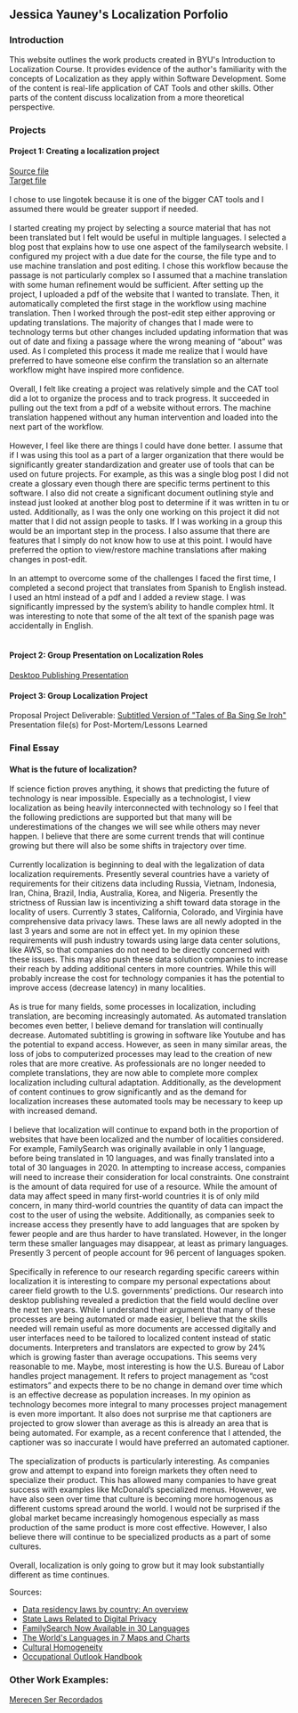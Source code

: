 ## Jessica Yauney's Localization Porfolio
### Introduction

This website outlines the work products created in BYU's Introduction to Localization Course. It provides evidence of the author's familiarity with the concepts of Localization as they apply within Software Development. Some of the content is real-life application of CAT Tools and other skills. Other parts of the content discuss localization from a more theoretical perspective.
 
### Projects
#### Project 1: Creating a localization project

[Source file](https://github.com/jessica-yauney/localization-portfolio/blob/main/Source%20File.html)<br/>
[Target file](https://github.com/jessica-yauney/localization-portfolio/blob/main/Target%20File.html)<br/><br/>
I chose to use lingotek because it is one of the bigger CAT tools and I assumed there would be greater support if needed.<br/><br/>
I started creating my project by selecting a source material that has not been translated but I felt would be useful in multiple languages. I selected a blog post that explains how to use one aspect of the familysearch website. I configured my project with a due date for the course, the file type and to use machine translation and post editing. I chose this workflow because the passage is not particularly complex so I assumed that a machine translation with some human refinement would be sufficient. After setting up the project, I uploaded a pdf of the website that I wanted to translate. Then, it automatically completed the first stage in the workflow using machine translation. Then I worked through the post-edit step either approving or updating translations. The majority of changes that I made were to technology terms but other changes included updating information that was out of date and fixing a passage where the wrong meaning of “about” was used. As I completed this process it made me realize that I would have preferred to have someone else confirm the translation so an alternate workflow might have inspired more confidence.<br/><br/>
Overall, I felt like creating a project was relatively simple and the CAT tool did a lot to organize the process and to track progress. It succeeded in pulling out the text from a pdf of a website without errors. The machine translation happened without any human intervention and loaded into the next part of the workflow.<br/><br/>
However, I feel like there are things I could have done better. I assume that if I was using this tool as a part of a larger organization that there would be significantly greater standardization and greater use of tools that can be used on future projects. For example, as this was a single blog post I did not create a glossary even though there are specific terms pertinent to this software. I also did not create a significant document outlining style and instead just looked at another blog post to determine if it was written in tu or usted. Additionally, as I was the only one working on this project it did not matter that I did not assign people to tasks. If I was working in a group this would be an important step in the process. I also assume that there are features that I simply do not know how to use at this point. I would have preferred the option to view/restore machine translations after making changes in post-edit.<br/><br/>
In an attempt to overcome some of the challenges I faced the first time, I completed a second project that translates from Spanish to English instead. I used an html instead of a pdf and I added a review stage. I was significantly impressed by the system’s ability to handle complex html. It was interesting to note that some of the alt text of the spanish page was accidentally in English.<br/><br/>

#### Project 2: Group Presentation on Localization Roles

[Desktop Publishing Presentation](https://docs.google.com/presentation/d/1pO0NHgwAmlsdD1Oz9nJ2z2vLAZTlAUVcNkvCr4XVVso/present)
<br/>
#### Project 3: Group Localization Project

Proposal
Project Deliverable:
[Subtitled Version of "Tales of Ba Sing Se Iroh"](https://youtu.be/J3zIjx7aJg0)<br/>
Presentation file(s) for Post-Mortem/Lessons Learned
### Final Essay
#### What is the future of localization?

If science fiction proves anything, it shows that predicting the future of technology is near impossible. Especially as a technologist, I view localization as being heavily interconnected with technology so I feel that the following predictions are supported but that many will be underestimations of the changes we will see while others may never happen. I believe that there are some current trends that will continue growing but there will also be some shifts in trajectory over time.
<br/><br/>
Currently localization is beginning to deal with the legalization of data localization requirements. Presently several countries have a variety of requirements for their citizens data including Russia, Vietnam, Indonesia, Iran, China, Brazil, India, Australia, Korea, and Nigeria. Presently the strictness of Russian law is incentivizing a shift toward data storage in the locality of users. Currently 3 states, California, Colorado, and Virginia have comprehensive data privacy laws. These laws are all newly adopted in the last 3 years and some are not in effect yet. In my opinion these requirements will push industry towards using large data center solutions, like AWS, so that companies do not need to be directly concerned with these issues. This may also push these data solution companies to increase their reach by adding additional centers in more countries. While this will probably increase the cost for technology companies it has the potential to improve access (decrease latency) in many localities.
<br/><br/>
As is true for many fields, some processes in localization, including translation, are becoming increasingly automated. As automated translation becomes even better, I believe demand for translation will continually decrease. Automated subtitling is growing in software like Youtube and has the potential to expand access. However, as seen in many similar areas, the loss of jobs to computerized processes may lead to the creation of new roles that are more creative. As professionals are no longer needed to complete translations, they are now able to complete more complex localization including cultural adaptation. Additionally, as the development of content continues to grow significantly and as the demand for localization increases these automated tools may be necessary to keep up with increased demand.
<br/><br/>
I believe that localization will continue to expand both in the proportion of websites that have been localized and the number of localities considered. For example, FamilySearch was originally available in only 1 language, before being translated in 10 languages, and was finally translated into a total of 30 languages in 2020. In attempting to increase access, companies will need to increase their consideration for local constraints. One constraint is the amount of data required for use of a resource. While the amount of data may affect speed in many first-world countries it is of only mild concern, in many third-world countries the quantity of data can impact the cost to the user of using the website. Additionally, as companies seek to increase access they presently have to add languages that are spoken by fewer people and are thus harder to have translated. However, in the longer term these smaller languages may disappear, at least as primary languages. Presently 3 percent of people account for 96 percent of languages spoken.
<br/><br/>
Specifically in reference to our research regarding specific careers within localization it is interesting to compare my personal expectations about career field growth to the U.S. governments’ predictions. Our research into desktop publishing revealed a prediction that the field would decline over the next ten years. While I understand their argument that many of these processes are being automated or made easier, I believe that the skills needed will remain useful as more documents are accessed digitally and user interfaces need to be tailored to localized content instead of static documents. Interpreters and translators are expected to grow by 24% which is growing faster than average occupations. This seems very reasonable to me. Maybe, most interesting is how the U.S. Bureau of Labor handles project management. It refers to project management as “cost estimators” and expects there to be no change in demand over time which is an effective decrease as population increases. In my opinion as technology becomes more integral to many processes project management is even more important. It also does not surprise me that captioners are projected to grow slower than average as this is already an area that is being automated. For example, as a recent conference that I attended, the captioner was so inaccurate I would have preferred an automated captioner.
<br/><br/>
The specialization of products is particularly interesting. As companies grow and attempt to expand into foreign markets they often need to specialize their product. This has allowed many companies to have great success with examples like McDonald’s specialized menus. However, we have also seen over time that culture is becoming more homogenous as different customs spread around the world. I would not be surprised if the global market became increasingly homogenous especially as mass production of the same product is more cost effective. However, I also believe there will continue to be specialized products as a part of some cultures.
<br/><br/>
Overall, localization is only going to grow but it may look substantially different as time continues.
<br/>

Sources:
* [Data residency laws by country: An overview](https://incountry.com/blog/data-residency-laws-by-country-overview/)
* [State Laws Related to Digital Privacy](https://www.ncsl.org/research/telecommunications-and-information-technology/state-laws-related-to-internet-privacy.aspx)
* [FamilySearch Now Available in 30 Languages](https://media.familysearch.org/familysearch-now-available-in-30-languages/)
* [The World's Languages in 7 Maps and Charts](https://www.washingtonpost.com/news/worldviews/wp/2015/04/23/the-worlds-languages-in-7-maps-and-charts/)
* [Cultural Homogeneity](https://www.sciencedirect.com/topics/social-sciences/cultural-homogeneity)
* [Occupational Outlook Handbook](https://www.bls.gov/ooh/office-and-administrative-support/desktop-publishers.htm)


### Other Work Examples:
[Merecen Ser Recordados](https://www.familysearch.org/latam/merecen-ser-recordados)

